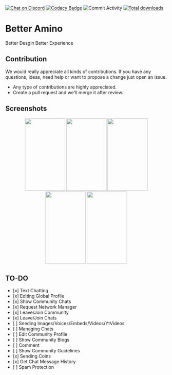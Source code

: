 
[![Chat on Discord](https://img.shields.io/discord/1009602416800444497)](https://discord.gg/SQUTkdYAna)
[![Codacy Badge](https://app.codacy.com/project/badge/Grade/2e411243d41f4fa8abdfd204e41ef773)](https://app.codacy.com/gh/BetterAmino/BetterAmino/dashboard)
![Commit Activity](https://img.shields.io/github/commit-activity/m/BetterAmino/BetterAmino)
[![Total downloads](https://img.shields.io/github/downloads/BetterAmino/BetterAmino/total)](https://github.com/BetterAmino/BetterAmino/releases)

# Better Amino

Better Desgin Better Experience

## Contribution

We would really appreciate all kinds of contributions.
If you have any questions, ideas, need help or want to propose a change just open an issue.

- Any type of contributions are highly appreciated.
- Create a pull request and we'll merge it after review.

## Screenshots

<p align="center">

<img width="125" height="225" src="https://user-images.githubusercontent.com/105792721/187902052-2fe58678-7201-444a-94fc-0aa078c7a3c5.jpg">
<img width="125" height="225" src="https://user-images.githubusercontent.com/105792721/187902055-0955d1bb-845f-4e4c-b383-5b1a8591e392.jpg">
<img width="125" height="225" src="https://user-images.githubusercontent.com/105792721/187902056-601a9724-084d-41d8-b891-a38bec6f7ff7.jpg">
<img width="125" height="225" src="https://user-images.githubusercontent.com/105792721/187902058-5b09e061-c50b-43dd-96ae-81cc4b1329da.jpg">
<img width="125" height="225" src="https://user-images.githubusercontent.com/105792721/187902059-b286b8eb-ce68-4334-8c4c-a79591d82cc5.jpg">

<p>

## TO-DO

- \[x] Text Chatting
- \[x] Editing Global Profile
- \[x] Show Community Chats
- \[x] Request Network Manager
- \[x] Leave/Join Community 
- \[x] Leave/Join Chats 
- \[ \] Sneding Images/Voices/Embeds/Videos/YtVideos
- \[ \] Managing Chats
- \[ \] Edit Community Profile
- \[ \] Show Community Blogs
- \[ \] Comment
- \[ \] Show Community Guidelines
- \[x] Sending Coins
- \[x] Get Chat Message History
- \[ \] Spam Protection
